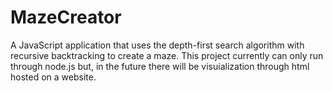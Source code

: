 # MazeCreator 
A JavaScript application that uses the depth-first search algorithm with recursive backtracking to create a maze. This project currently can only run through node.js but, in the future there will be visuialization through html hosted on a website.  
